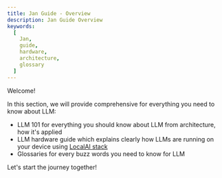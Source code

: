 ```yaml
---
title: Jan Guide - Overview
description: Jan Guide Overview
keywords:
  [
    Jan,
    guide,
    hardware,
    architecture,
    glossary
  ]
---
```


Welcome!

In this section, we will provide comprehensive for everything you need to know about LLM:
- LLM 101 for everything you should know about LLM from architecture, how it's applied
- LLM hardware guide which explains clearly how LLMs are running on your device using [LocalAI stack](https://github.com/janhq/awesome-local-ai)
- Glossaries for every buzz words you need to know for LLM

Let's start the journey together!